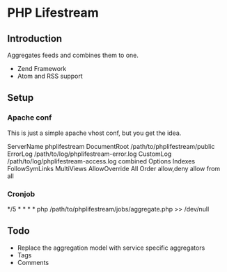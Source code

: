 PHP Lifestream
==============

Introduction
------------ 

Aggregates feeds and combines them to one.

* Zend Framework
* Atom and RSS support

Setup
-----

### Apache conf

This is just a simple apache vhost conf, but you get the idea.

  <VirtualHost phplifestream>
         ServerName phplifestream
         DocumentRoot /path/to/phplifestream/public
         ErrorLog /path/to/log/phplifestream-error.log
         CustomLog /path/to/log/phplifestream-access.log combined
         <Directory /path/to/log/phplifestream/public>
                 Options Indexes FollowSymLinks MultiViews
                 AllowOverride All
                 Order allow,deny
                 allow from all
         </Directory>
  </VirtualHost>

### Cronjob

  */5 * * * * php /path/to/phplifestream/jobs/aggregate.php >> /dev/null

Todo
----

* Replace the aggregation model with service specific aggregators
* Tags
* Comments